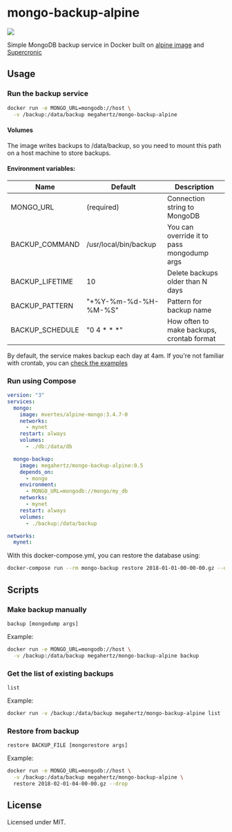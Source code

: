 # mongo-backup-alpine

[![](https://images.microbadger.com/badges/image/megahertz/mongo-backup-alpine.svg)](https://microbadger.com/images/megahertz/mongo-backup-alpine "Get your own image badge on microbadger.com")

Simple MongoDB backup service in Docker built on
[alpine image](https://hub.docker.com/_/alpine/)
and [Supercronic](https://github.com/aptible/supercronic)

## Usage

### Run the backup service
```sh
docker run -e MONGO_URL=mongodb://host \
  -v /backup:/data/backup megahertz/mongo-backup-alpine
```

#### Volumes
The image writes backups to /data/backup, so you need to mount this
path on a host machine to store backups.

#### Environment variables:

Name            | Default               | Description
----------------|-----------------------|------------
MONGO_URL       | (required)            | Connection string to MongoDB
BACKUP_COMMAND  | /usr/local/bin/backup | You can override it to pass mongodump args
BACKUP_LIFETIME | 10                    | Delete backups older than N days
BACKUP_PATTERN  | "+%Y-%m-%d-%H-%M-%S"  | Pattern for backup name
BACKUP_SCHEDULE | "0 4 * * *"           | How often to make backups, crontab format

By default, the service makes backup each day at 4am. If you're not
familiar with crontab, you can
[check the examples](https://crontab.guru/examples.html)


### Run using Compose

```yaml
version: "3"
services:
  mongo:
    image: mvertes/alpine-mongo:3.4.7-0
    networks:
      - mynet
    restart: always
    volumes:
      - ./db:/data/db

  mongo-backup:
    image: megahertz/mongo-backup-alpine:0.5
    depends_on:
      - mongo
    environment:
      - MONGO_URL=mongodb://mongo/my_db
    networks:
      - mynet
    restart: always
    volumes:
      - ./backup:/data/backup

networks:
  mynet:

```

With this docker-compose.yml, you can restore the database using:

```sh
docker-compose run --rm mongo-backup restore 2018-01-01-00-00-00.gz --drop
```

## Scripts

### Make backup manually

`backup [mongodump args]`

Example:

```sh
docker run -e MONGO_URL=mongodb://host \
  -v /backup:/data/backup megahertz/mongo-backup-alpine backup
```

### Get the list of existing backups

`list`

Example:

```sh
docker run -v /backup:/data/backup megahertz/mongo-backup-alpine list
```

### Restore from backup

`restore BACKUP_FILE [mongorestore args]`

Example:

```sh
docker run -e MONGO_URL=mongodb://host \
  -v /backup:/data/backup megahertz/mongo-backup-alpine \
  restore 2018-02-01-04-00-00.gz --drop
```

## License

Licensed under MIT.

